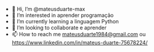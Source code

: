 - 👋 Hi, I’m @mateusduarte-max
- 👀 I’m interested in aprender programação
- 🌱 I’m currently learning  a linguagem Python
-  💞️ I’m looking to collaborate e aprender      
- 📫 How to reach me mateusduarte1984@gmail.com ou https://www.linkedin.com/in/mateus-duarte-75678224/

<!---
mateusduarte-max/mateusduarte-max is a ✨ special ✨ repository because its `README.md` (this file) appears on your GitHub profile.
You can click the Preview link to take a look at your changes.
--->
